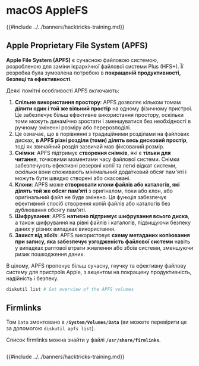 # macOS AppleFS

{{#include ../../banners/hacktricks-training.md}}

## Apple Proprietary File System (APFS)

**Apple File System (APFS)** є сучасною файловою системою, розробленою для заміни ієрархічної файлової системи Plus (HFS+). Її розробка була зумовлена потребою в **покращеній продуктивності, безпеці та ефективності**.

Деякі помітні особливості APFS включають:

1. **Спільне використання простору**: APFS дозволяє кільком томам **ділити один і той же вільний простір** на одному фізичному пристрої. Це забезпечує більш ефективне використання простору, оскільки томи можуть динамічно зростати і зменшуватися без необхідності в ручному зміненні розміру або перерозподілі.
1. Це означає, що в порівнянні з традиційними розділами на файлових дисках, **в APFS різні розділи (томи) ділять весь дисковий простір**, тоді як звичайний розділ зазвичай мав фіксований розмір.
2. **Снімки**: APFS підтримує **створення снімків**, які є **тільки для читання**, точковими моментами часу файлової системи. Снімки забезпечують ефективні резервні копії та легкі відкат системи, оскільки вони споживають мінімальний додатковий обсяг пам'яті і можуть бути швидко створені або скасовані.
3. **Клони**: APFS може **створювати клони файлів або каталогів, які ділять той же обсяг пам'яті** з оригіналом, поки або клон, або оригінальний файл не буде змінено. Ця функція забезпечує ефективний спосіб створення копій файлів або каталогів без дублювання обсягу пам'яті.
4. **Шифрування**: APFS **нативно підтримує шифрування всього диска**, а також шифрування на рівні файлів і каталогів, підвищуючи безпеку даних у різних випадках використання.
5. **Захист від збоїв**: APFS використовує **схему метаданих копіювання при запису, яка забезпечує узгодженість файлової системи** навіть у випадках раптової втрати живлення або збоїв системи, зменшуючи ризик пошкодження даних.

В цілому, APFS пропонує більш сучасну, гнучку та ефективну файлову систему для пристроїв Apple, з акцентом на покращену продуктивність, надійність і безпеку.
```bash
diskutil list # Get overview of the APFS volumes
```
## Firmlinks

Том `Data` змонтовано в **`/System/Volumes/Data`** (ви можете перевірити це за допомогою `diskutil apfs list`).

Список firmlinks можна знайти у файлі **`/usr/share/firmlinks`**.
```bash

```
{{#include ../../banners/hacktricks-training.md}}
